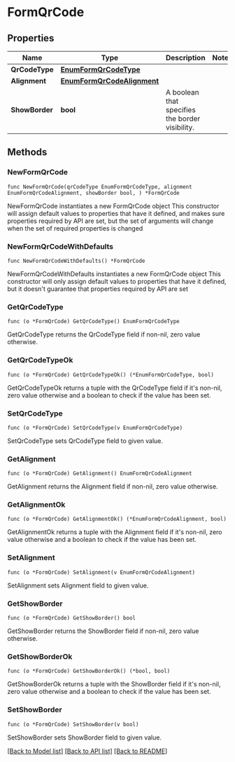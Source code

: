 # FormQrCode

## Properties

Name | Type | Description | Notes
------------ | ------------- | ------------- | -------------
**QrCodeType** | [**EnumFormQrCodeType**](EnumFormQrCodeType.md) |  | 
**Alignment** | [**EnumFormQrCodeAlignment**](EnumFormQrCodeAlignment.md) |  | 
**ShowBorder** | **bool** | A boolean that specifies the border visibility. | 

## Methods

### NewFormQrCode

`func NewFormQrCode(qrCodeType EnumFormQrCodeType, alignment EnumFormQrCodeAlignment, showBorder bool, ) *FormQrCode`

NewFormQrCode instantiates a new FormQrCode object
This constructor will assign default values to properties that have it defined,
and makes sure properties required by API are set, but the set of arguments
will change when the set of required properties is changed

### NewFormQrCodeWithDefaults

`func NewFormQrCodeWithDefaults() *FormQrCode`

NewFormQrCodeWithDefaults instantiates a new FormQrCode object
This constructor will only assign default values to properties that have it defined,
but it doesn't guarantee that properties required by API are set

### GetQrCodeType

`func (o *FormQrCode) GetQrCodeType() EnumFormQrCodeType`

GetQrCodeType returns the QrCodeType field if non-nil, zero value otherwise.

### GetQrCodeTypeOk

`func (o *FormQrCode) GetQrCodeTypeOk() (*EnumFormQrCodeType, bool)`

GetQrCodeTypeOk returns a tuple with the QrCodeType field if it's non-nil, zero value otherwise
and a boolean to check if the value has been set.

### SetQrCodeType

`func (o *FormQrCode) SetQrCodeType(v EnumFormQrCodeType)`

SetQrCodeType sets QrCodeType field to given value.


### GetAlignment

`func (o *FormQrCode) GetAlignment() EnumFormQrCodeAlignment`

GetAlignment returns the Alignment field if non-nil, zero value otherwise.

### GetAlignmentOk

`func (o *FormQrCode) GetAlignmentOk() (*EnumFormQrCodeAlignment, bool)`

GetAlignmentOk returns a tuple with the Alignment field if it's non-nil, zero value otherwise
and a boolean to check if the value has been set.

### SetAlignment

`func (o *FormQrCode) SetAlignment(v EnumFormQrCodeAlignment)`

SetAlignment sets Alignment field to given value.


### GetShowBorder

`func (o *FormQrCode) GetShowBorder() bool`

GetShowBorder returns the ShowBorder field if non-nil, zero value otherwise.

### GetShowBorderOk

`func (o *FormQrCode) GetShowBorderOk() (*bool, bool)`

GetShowBorderOk returns a tuple with the ShowBorder field if it's non-nil, zero value otherwise
and a boolean to check if the value has been set.

### SetShowBorder

`func (o *FormQrCode) SetShowBorder(v bool)`

SetShowBorder sets ShowBorder field to given value.



[[Back to Model list]](../README.md#documentation-for-models) [[Back to API list]](../README.md#documentation-for-api-endpoints) [[Back to README]](../README.md)


